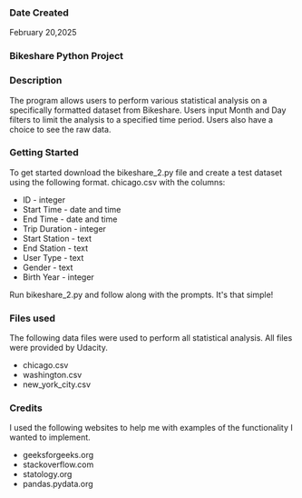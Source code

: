 ### Date Created
February 20,2025

### Bikeshare Python Project


### Description
The program allows users to perform various statistical analysis on a specifically formatted dataset from Bikeshare. Users input Month and Day filters to limit the analysis to a specified time period. Users also have a choice to see the raw data.

### Getting Started
To get started download the bikeshare_2.py file and create a test dataset using the following format.
chicago.csv with the columns:
* ID - integer
* Start Time - date and time
* End Time - date and time
* Trip Duration - integer
* Start Station -  text
* End Station - text 
* User Type - text
* Gender - text 
* Birth Year - integer

Run bikeshare_2.py and follow along with the prompts. It's that simple!

### Files used
The following data files were used to perform all statistical analysis. All files were provided by Udacity.
* chicago.csv
* washington.csv
* new_york_city.csv 

### Credits
I used the following websites to help me with examples of the functionality I wanted to implement.
* geeksforgeeks.org
* stackoverflow.com
* statology.org
* pandas.pydata.org

